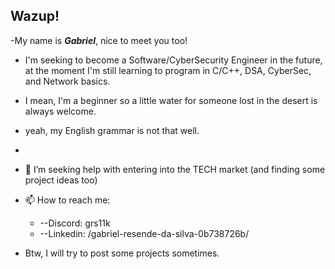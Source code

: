 ## Wazup!
-My name is _**Gabriel**_, nice to meet you too!

- I'm seeking to become a Software/CyberSecurity Engineer in the future, at the moment I'm still learning to program in C/C++, DSA, CyberSec, and Network basics.

- I mean, I'm a beginner so a little water for someone lost in the desert is always welcome.
- yeah, my English grammar is not that well.
- 
- 🤔 I’m seeking help with entering into the TECH market (and finding some project ideas too)

- 📫 How to reach me:
  - --Discord: grs11k
  - --Linkedin: /gabriel-resende-da-silva-0b738726b/

- Btw, I will try to post some projects sometimes.
